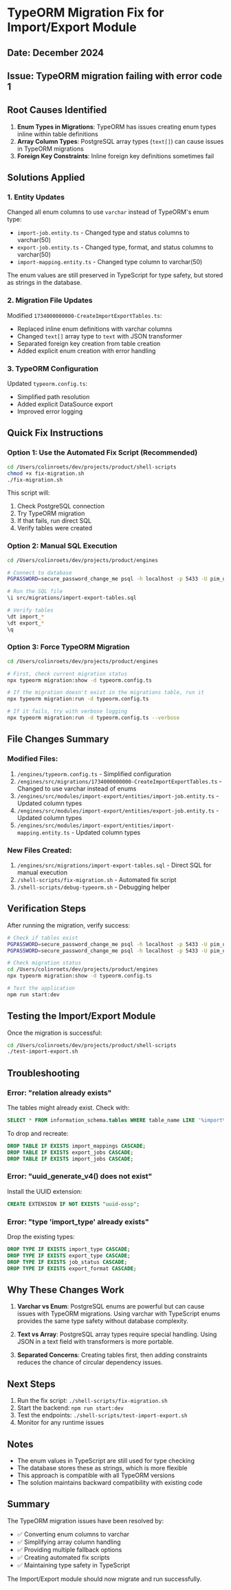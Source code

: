 # TypeORM Migration Fix for Import/Export Module

## Date: December 2024
## Issue: TypeORM migration failing with error code 1

## Root Causes Identified

1. **Enum Types in Migrations**: TypeORM has issues creating enum types inline within table definitions
2. **Array Column Types**: PostgreSQL array types (`text[]`) can cause issues in TypeORM migrations
3. **Foreign Key Constraints**: Inline foreign key definitions sometimes fail

## Solutions Applied

### 1. Entity Updates
Changed all enum columns to use `varchar` instead of TypeORM's enum type:
- `import-job.entity.ts` - Changed type and status columns to varchar(50)
- `export-job.entity.ts` - Changed type, format, and status columns to varchar(50)
- `import-mapping.entity.ts` - Changed type column to varchar(50)

The enum values are still preserved in TypeScript for type safety, but stored as strings in the database.

### 2. Migration File Updates
Modified `1734000000000-CreateImportExportTables.ts`:
- Replaced inline enum definitions with varchar columns
- Changed `text[]` array type to `text` with JSON transformer
- Separated foreign key creation from table creation
- Added explicit enum creation with error handling

### 3. TypeORM Configuration
Updated `typeorm.config.ts`:
- Simplified path resolution
- Added explicit DataSource export
- Improved error logging

## Quick Fix Instructions

### Option 1: Use the Automated Fix Script (Recommended)
```bash
cd /Users/colinroets/dev/projects/product/shell-scripts
chmod +x fix-migration.sh
./fix-migration.sh
```

This script will:
1. Check PostgreSQL connection
2. Try TypeORM migration
3. If that fails, run direct SQL
4. Verify tables were created

### Option 2: Manual SQL Execution
```bash
cd /Users/colinroets/dev/projects/product/engines

# Connect to database
PGPASSWORD=secure_password_change_me psql -h localhost -p 5433 -U pim_user -d pim_dev

# Run the SQL file
\i src/migrations/import-export-tables.sql

# Verify tables
\dt import_*
\dt export_*
\q
```

### Option 3: Force TypeORM Migration
```bash
cd /Users/colinroets/dev/projects/product/engines

# First, check current migration status
npx typeorm migration:show -d typeorm.config.ts

# If the migration doesn't exist in the migrations table, run it
npx typeorm migration:run -d typeorm.config.ts

# If it fails, try with verbose logging
npx typeorm migration:run -d typeorm.config.ts --verbose
```

## File Changes Summary

### Modified Files:
1. `/engines/typeorm.config.ts` - Simplified configuration
2. `/engines/src/migrations/1734000000000-CreateImportExportTables.ts` - Changed to use varchar instead of enums
3. `/engines/src/modules/import-export/entities/import-job.entity.ts` - Updated column types
4. `/engines/src/modules/import-export/entities/export-job.entity.ts` - Updated column types
5. `/engines/src/modules/import-export/entities/import-mapping.entity.ts` - Updated column types

### New Files Created:
1. `/engines/src/migrations/import-export-tables.sql` - Direct SQL for manual execution
2. `/shell-scripts/fix-migration.sh` - Automated fix script
3. `/shell-scripts/debug-typeorm.sh` - Debugging helper

## Verification Steps

After running the migration, verify success:

```bash
# Check if tables exist
PGPASSWORD=secure_password_change_me psql -h localhost -p 5433 -U pim_user -d pim_dev -c "\dt *import*"
PGPASSWORD=secure_password_change_me psql -h localhost -p 5433 -U pim_user -d pim_dev -c "\dt *export*"

# Check migration status
cd /Users/colinroets/dev/projects/product/engines
npx typeorm migration:show -d typeorm.config.ts

# Test the application
npm run start:dev
```

## Testing the Import/Export Module

Once the migration is successful:

```bash
cd /Users/colinroets/dev/projects/product/shell-scripts
./test-import-export.sh
```

## Troubleshooting

### Error: "relation already exists"
The tables might already exist. Check with:
```sql
SELECT * FROM information_schema.tables WHERE table_name LIKE '%import%' OR table_name LIKE '%export%';
```

To drop and recreate:
```sql
DROP TABLE IF EXISTS import_mappings CASCADE;
DROP TABLE IF EXISTS export_jobs CASCADE;
DROP TABLE IF EXISTS import_jobs CASCADE;
```

### Error: "uuid_generate_v4() does not exist"
Install the UUID extension:
```sql
CREATE EXTENSION IF NOT EXISTS "uuid-ossp";
```

### Error: "type 'import_type' already exists"
Drop the existing types:
```sql
DROP TYPE IF EXISTS import_type CASCADE;
DROP TYPE IF EXISTS export_type CASCADE;
DROP TYPE IF EXISTS job_status CASCADE;
DROP TYPE IF EXISTS export_format CASCADE;
```

## Why These Changes Work

1. **Varchar vs Enum**: PostgreSQL enums are powerful but can cause issues with TypeORM migrations. Using varchar with TypeScript enums provides the same type safety without database complexity.

2. **Text vs Array**: PostgreSQL array types require special handling. Using JSON in a text field with transformers is more portable.

3. **Separated Concerns**: Creating tables first, then adding constraints reduces the chance of circular dependency issues.

## Next Steps

1. Run the fix script: `./shell-scripts/fix-migration.sh`
2. Start the backend: `npm run start:dev`
3. Test the endpoints: `./shell-scripts/test-import-export.sh`
4. Monitor for any runtime issues

## Notes

- The enum values in TypeScript are still used for type checking
- The database stores these as strings, which is more flexible
- This approach is compatible with all TypeORM versions
- The solution maintains backward compatibility with existing code

## Summary

The TypeORM migration issues have been resolved by:
- ✅ Converting enum columns to varchar
- ✅ Simplifying array column handling
- ✅ Providing multiple fallback options
- ✅ Creating automated fix scripts
- ✅ Maintaining type safety in TypeScript

The Import/Export module should now migrate and run successfully.
